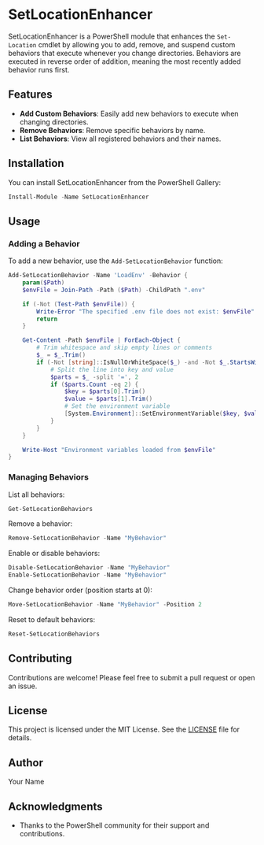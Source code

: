 # SetLocationEnhancer



SetLocationEnhancer is a PowerShell module that enhances the `Set-Location` cmdlet by allowing you to add, remove, and suspend custom behaviors that execute whenever you change directories. Behaviors are executed in reverse order of addition, meaning the most recently added behavior runs first.

## Features

- **Add Custom Behaviors**: Easily add new behaviors to execute when changing directories.
- **Remove Behaviors**: Remove specific behaviors by name.
- **List Behaviors**: View all registered behaviors and their names.

## Installation

You can install SetLocationEnhancer from the PowerShell Gallery:

```powershell
Install-Module -Name SetLocationEnhancer
```

## Usage

### Adding a Behavior

To add a new behavior, use the `Add-SetLocationBehavior` function:

```powershell
Add-SetLocationBehavior -Name 'LoadEnv' -Behavior {
	param($Path)
	$envFile = Join-Path -Path ($Path) -ChildPath ".env"

	if (-Not (Test-Path $envFile)) {
		Write-Error "The specified .env file does not exist: $envFile"
		return
	}

	Get-Content -Path $envFile | ForEach-Object {
		# Trim whitespace and skip empty lines or comments
		$_ = $_.Trim()
		if (-Not [string]::IsNullOrWhiteSpace($_) -and -Not $_.StartsWith('#')) {
			# Split the line into key and value
			$parts = $_ -split '=', 2
			if ($parts.Count -eq 2) {
				$key = $parts[0].Trim()
				$value = $parts[1].Trim()
				# Set the environment variable
				[System.Environment]::SetEnvironmentVariable($key, $value, [System.EnvironmentVariableTarget]::Process)
			}
		}
	}

	Write-Host "Environment variables loaded from $envFile"
}
```

### Managing Behaviors

List all behaviors:

```powershell
Get-SetLocationBehaviors
```

Remove a behavior:

```powershell
Remove-SetLocationBehavior -Name "MyBehavior"
```

Enable or disable behaviors:

```powershell
Disable-SetLocationBehavior -Name "MyBehavior"
Enable-SetLocationBehavior -Name "MyBehavior"
```

Change behavior order (position starts at 0):

```powershell
Move-SetLocationBehavior -Name "MyBehavior" -Position 2
```

Reset to default behaviors:

```powershell
Reset-SetLocationBehaviors
```

## Contributing

Contributions are welcome! Please feel free to submit a pull request or open an issue.

## License

This project is licensed under the MIT License. See the [LICENSE](LICENSE) file for details.

## Author

Your Name

## Acknowledgments

- Thanks to the PowerShell community for their support and contributions.
